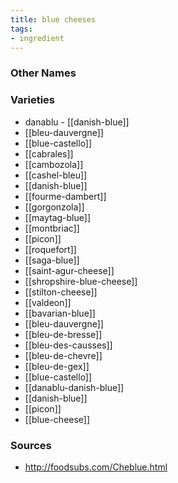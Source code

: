 ```yaml
---
title: blue cheeses
tags:
- ingredient
---
```



### Other Names


### Varieties

* danablu - [[danish-blue]]
* [[bleu-dauvergne]]
* [[blue-castello]]
* [[cabrales]]
* [[cambozola]]
* [[cashel-bleu]]
* [[danish-blue]]
* [[fourme-dambert]]
* [[gorgonzola]]
* [[maytag-blue]]
* [[montbriac]]
* [[picon]]
* [[roquefort]]
* [[saga-blue]]
* [[saint-agur-cheese]]
* [[shropshire-blue-cheese]]
* [[stilton-cheese]]
* [[valdeon]]
* [[bavarian-blue]]
* [[bleu-dauvergne]]
* [[bleu-de-bresse]]
* [[bleu-des-causses]]
* [[bleu-de-chevre]]
* [[bleu-de-gex]]
* [[blue-castello]]
* [[danablu-danish-blue]]
* [[danish-blue]]
* [[picon]]
* [[blue-cheese]]

### Sources
* http://foodsubs.com/Cheblue.html
